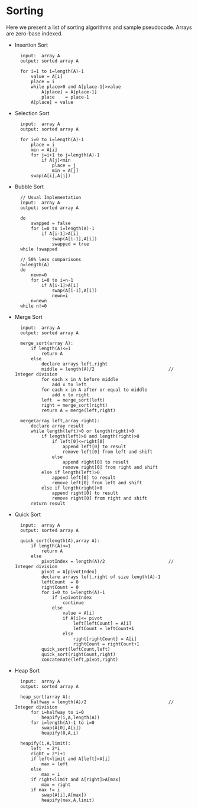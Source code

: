 Sorting
=======

Here we present a list of sorting algorithms and sample pseudocode. Arrays are zero-base indexed.

- Insertion Sort

        input:  array A
        output: sorted array A

        for i=1 to i=length(A)-1
            value = A[i]
            place = i
            while place>0 and A[place-1]>value
                A[place] = A[place-1]
                place    = place-1
            A[place] = value

- Selection Sort

        input:  array A
        output: sorted array A

        for i=0 to i=length(A)-1
            place = i
            min = A[i]
            for j=i+1 to j=length(A)-1
                if A[j]<min
                    place = j
                    min = A[j]
            swap(A[i],A[j])

- Bubble Sort

        // Usual Implementation
        input:  array A
        output: sorted array A

        do
            swapped = false
            for i=0 to i=length(A)-1
                if A[i-1]>A[i]
                    swap(A[i-1],A[i])
                    swapped = true
        while !swapped

        // 50% less comparisons
        n=length(A)
        do
            newn=0
            for i=0 to i=n-1
                if A[i-1]>A[i]
                    swap(A[i-1],A[i])
                    newn=i
            n=newn
        while n!=0

- Merge Sort

        input:  array A
        output: sorted array A

        merge_sort(array A):
            if length(A)<=1
                return A
            else
                declare arrays left,right
                middle = length(A)/2                            // Integer division
                for each x in A before middle
                    add x to left
                for each x in A after or equal to middle
                    add x to right
                left  = merge_sort(left)
                right = merge_sort(right)
                return A = merge(left,right)

        merge(array left,array right):
            declare array result
            while length(left)>0 or length(right)>0
                if length(left)>0 and length(right)>0
                    if left[0]<=right[0]
                        append left[0] to result
                        remove left[0] from left and shift
                    else
                        append right[0] to result
                        remove right[0] from right and shift
                else if length(left)>0
                    append left[0] to result
                    remove left[0] from left and shift
                else if length(right)>0
                    append right[0] to result
                    remove right[0] from right and shift
            return result

- Quick Sort

        input:  array A
        output: sorted array A

        quick_sort(length(A),array A):
            if length(A)<=1
                return A
            else
                pivotIndex = length(A)/2                        // Integer division
                pivot = A[pivotIndex]
                declare arrays left,right of size length(A)-1
                leftCount  = 0
                rightCount = 0
                for i=0 to i=length(A)-1
                    if i=pivotIndex
                        continue
                    else 
                        value = A[i]
                        if A[i]<= pivot
                            left[leftCount] = A[i]
                            leftCount = leftCount+1
                        else
                            right[rightCount] = A[i]
                            rightCount = rightCount+1
                quick_sort(leftCount,left)
                quick_sort(rightCount,right)
                concatenate(left,pivot,right)

- Heap Sort

        input:  array A
        output: sorted array A

        heap_sort(array A):
            halfway = length(A)/2                               // Integer division
            for i=halfway to i=0
                heapify(i,A,length(A))
            for i=length(A)-1 to i=0
                swap(A[0],A[i])
                heapify(0,A,i)

        heapify(i,A,limit):
            left  = 2*i
            right = 2*i+1
            if left<limit and A[left]>A[i]
                max = left
            else
                max = i
            if right<limit and A[right]>A[max]
                max = right
            if max != i
                swap(A[i],A[max])
                heapify(max,A,limit)